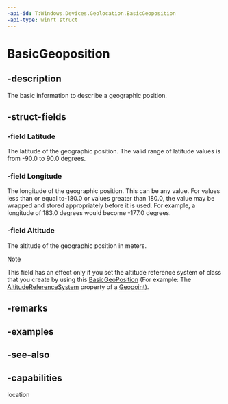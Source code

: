```yaml
---
-api-id: T:Windows.Devices.Geolocation.BasicGeoposition
-api-type: winrt struct
---
```


<!-- Structure syntax.
public struct BasicGeoposition
-->

# BasicGeoposition

## -description
The basic information to describe a geographic position.

## -struct-fields

### -field Latitude
The latitude of the geographic position. The valid range of latitude values is from -90.0 to 90.0 degrees.


### -field Longitude
The longitude of the geographic position. This can be any value. For values less than or equal to-180.0 or values greater than 180.0, the value may be wrapped and stored appropriately before it is used. For example, a longitude of 183.0 degrees would become -177.0 degrees.


### -field Altitude
The altitude of the geographic position in meters.
>[!Note]
This field has an effect only if you set the altitude reference system of class that you create by using this [BasicGeoPosition](basicgeoposition.md) (For example: The [AltitudeReferenceSystem](geopoint_altitudereferencesystem.md) property of a [Geopoint](geopoint.md)).

## -remarks

## -examples

## -see-also

## -capabilities
location
